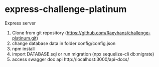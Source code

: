 # express-challenge-platinum
Express server

1. Clone from git repository (https://github.com/Raeyhans/challenge-platinum.git)
2. change database data in folder config/config.json
3. npm install
4. import DATABASE.sql or run migration (npx sequelize-cli db:migrate)
5. access swagger doc api http://localhost:3000/api-docs/